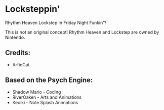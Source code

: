 # Locksteppin'
Rhythm Heaven Lockstep in Friday Night Funkin'?

This is not an original concept! Rhythm Heaven and Lockstep are owned by Nintendo.

## Credits:
* ArfieCat

## Based on the Psych Engine:
* Shadow Mario - Coding
* RiverOaken - Arts and Animations
* Keoiki - Note Splash Animations